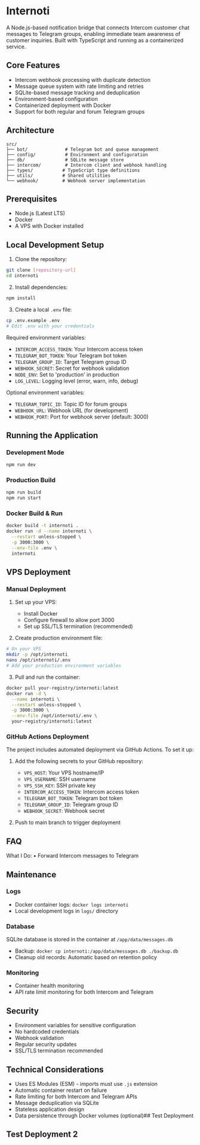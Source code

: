# Internoti

A Node.js-based notification bridge that connects Intercom customer chat messages to Telegram groups, enabling immediate team awareness of customer inquiries. Built with TypeScript and running as a containerized service.

## Core Features

- Intercom webhook processing with duplicate detection
- Message queue system with rate limiting and retries
- SQLite-based message tracking and deduplication
- Environment-based configuration
- Containerized deployment with Docker
- Support for both regular and forum Telegram groups

## Architecture

```
src/
├── bot/              # Telegram bot and queue management
├── config/           # Environment and configuration
├── db/               # SQLite message store
├── intercom/         # Intercom client and webhook handling
├── types/           # TypeScript type definitions
├── utils/           # Shared utilities
└── webhook/         # Webhook server implementation
```

## Prerequisites

- Node.js (Latest LTS)
- Docker
- A VPS with Docker installed

## Local Development Setup

1. Clone the repository:
```bash
git clone [repository-url]
cd internoti
```

2. Install dependencies:
```bash
npm install
```

3. Create a local `.env` file:
```bash
cp .env.example .env
# Edit .env with your credentials
```

Required environment variables:
- `INTERCOM_ACCESS_TOKEN`: Your Intercom access token
- `TELEGRAM_BOT_TOKEN`: Your Telegram bot token
- `TELEGRAM_GROUP_ID`: Target Telegram group ID
- `WEBHOOK_SECRET`: Secret for webhook validation
- `NODE_ENV`: Set to 'production' in production
- `LOG_LEVEL`: Logging level (error, warn, info, debug)

Optional environment variables:
- `TELEGRAM_TOPIC_ID`: Topic ID for forum groups
- `WEBHOOK_URL`: Webhook URL (for development)
- `WEBHOOK_PORT`: Port for webhook server (default: 3000)

## Running the Application

### Development Mode
```bash
npm run dev
```

### Production Build
```bash
npm run build
npm run start
```

### Docker Build & Run
```bash
docker build -t internoti .
docker run -d --name internoti \
  --restart unless-stopped \
  -p 3000:3000 \
  --env-file .env \
  internoti
```

## VPS Deployment

### Manual Deployment

1. Set up your VPS:
   - Install Docker
   - Configure firewall to allow port 3000
   - Set up SSL/TLS termination (recommended)

2. Create production environment file:
```bash
# On your VPS
mkdir -p /opt/internoti
nano /opt/internoti/.env
# Add your production environment variables
```

3. Pull and run the container:
```bash
docker pull your-registry/internoti:latest
docker run -d \
  --name internoti \
  --restart unless-stopped \
  -p 3000:3000 \
  --env-file /opt/internoti/.env \
  your-registry/internoti:latest
```

### GitHub Actions Deployment

The project includes automated deployment via GitHub Actions. To set it up:

1. Add the following secrets to your GitHub repository:
   - `VPS_HOST`: Your VPS hostname/IP
   - `VPS_USERNAME`: SSH username
   - `VPS_SSH_KEY`: SSH private key
   - `INTERCOM_ACCESS_TOKEN`: Intercom access token
   - `TELEGRAM_BOT_TOKEN`: Telegram bot token
   - `TELEGRAM_GROUP_ID`: Telegram group ID
   - `WEBHOOK_SECRET`: Webhook secret

2. Push to main branch to trigger deployment

## FAQ

What I Do:
• Forward Intercom messages to Telegram

## Maintenance

### Logs
- Docker container logs: `docker logs internoti`
- Local development logs in `logs/` directory

### Database
SQLite database is stored in the container at `/app/data/messages.db`
- Backup: `docker cp internoti:/app/data/messages.db ./backup.db`
- Cleanup old records: Automatic based on retention policy

### Monitoring
- Container health monitoring
- API rate limit monitoring for both Intercom and Telegram

## Security

- Environment variables for sensitive configuration
- No hardcoded credentials
- Webhook validation
- Regular security updates
- SSL/TLS termination recommended

## Technical Considerations

- Uses ES Modules (ESM) - imports must use `.js` extension
- Automatic container restart on failure
- Rate limiting for both Intercom and Telegram APIs
- Message deduplication via SQLite
- Stateless application design
- Data persistence through Docker volumes (optional)## Test Deployment
## Test Deployment 2
